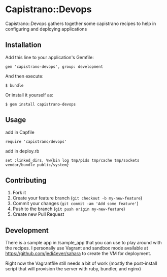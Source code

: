# Capistrano::Devops

Capistrano::Devops gathers together some capistrano recipes to help in configuring and deploying applications

## Installation

Add this line to your application's Gemfile:

    gem 'capistrano-devops', group: development

And then execute:

    $ bundle

Or install it yourself as:

    $ gem install capistrano-devops

## Usage

add in Capfile

    require 'capistrano/devops'

add in deploy.rb

    set :linked_dirs, %w{bin log tmp/pids tmp/cache tmp/sockets vendor/bundle public/system}

## Contributing

1. Fork it
2. Create your feature branch (`git checkout -b my-new-feature`)
3. Commit your changes (`git commit -am 'Add some feature'`)
4. Push to the branch (`git push origin my-new-feature`)
5. Create new Pull Request

## Development

There is a sample app in /sample_app that you can use to play around with the recipes. I personally use Vagrant and sandbox mode available at https://github.com/jedi4ever/sahara to create the VM for deployment.

Right now the Vagrantfile still needs a bit of work (mostly the post-install script that will provision the server with ruby, bundler, and nginx)
